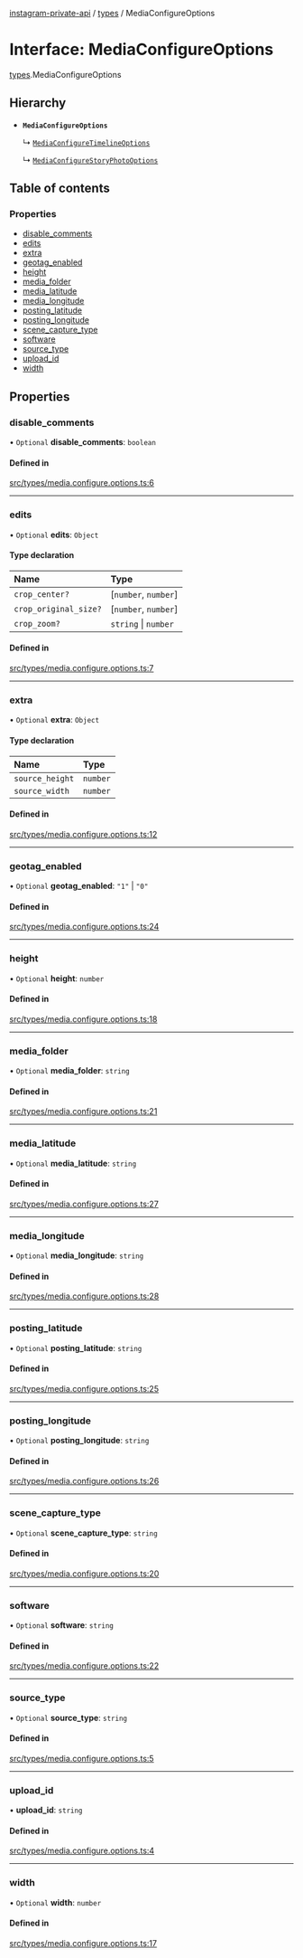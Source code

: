 [instagram-private-api](../../README.md) / [types](../../modules/types.md) / MediaConfigureOptions

# Interface: MediaConfigureOptions

[types](../../modules/types.md).MediaConfigureOptions

## Hierarchy

- **`MediaConfigureOptions`**

  ↳ [`MediaConfigureTimelineOptions`](MediaConfigureTimelineOptions.md)

  ↳ [`MediaConfigureStoryPhotoOptions`](MediaConfigureStoryPhotoOptions.md)

## Table of contents

### Properties

- [disable\_comments](MediaConfigureOptions.md#disable_comments)
- [edits](MediaConfigureOptions.md#edits)
- [extra](MediaConfigureOptions.md#extra)
- [geotag\_enabled](MediaConfigureOptions.md#geotag_enabled)
- [height](MediaConfigureOptions.md#height)
- [media\_folder](MediaConfigureOptions.md#media_folder)
- [media\_latitude](MediaConfigureOptions.md#media_latitude)
- [media\_longitude](MediaConfigureOptions.md#media_longitude)
- [posting\_latitude](MediaConfigureOptions.md#posting_latitude)
- [posting\_longitude](MediaConfigureOptions.md#posting_longitude)
- [scene\_capture\_type](MediaConfigureOptions.md#scene_capture_type)
- [software](MediaConfigureOptions.md#software)
- [source\_type](MediaConfigureOptions.md#source_type)
- [upload\_id](MediaConfigureOptions.md#upload_id)
- [width](MediaConfigureOptions.md#width)

## Properties

### disable\_comments

• `Optional` **disable\_comments**: `boolean`

#### Defined in

[src/types/media.configure.options.ts:6](https://github.com/Nerixyz/instagram-private-api/blob/4971f34/src/types/media.configure.options.ts#L6)

___

### edits

• `Optional` **edits**: `Object`

#### Type declaration

| Name | Type |
| :------ | :------ |
| `crop_center?` | [`number`, `number`] |
| `crop_original_size?` | [`number`, `number`] |
| `crop_zoom?` | `string` \| `number` |

#### Defined in

[src/types/media.configure.options.ts:7](https://github.com/Nerixyz/instagram-private-api/blob/4971f34/src/types/media.configure.options.ts#L7)

___

### extra

• `Optional` **extra**: `Object`

#### Type declaration

| Name | Type |
| :------ | :------ |
| `source_height` | `number` |
| `source_width` | `number` |

#### Defined in

[src/types/media.configure.options.ts:12](https://github.com/Nerixyz/instagram-private-api/blob/4971f34/src/types/media.configure.options.ts#L12)

___

### geotag\_enabled

• `Optional` **geotag\_enabled**: ``"1"`` \| ``"0"``

#### Defined in

[src/types/media.configure.options.ts:24](https://github.com/Nerixyz/instagram-private-api/blob/4971f34/src/types/media.configure.options.ts#L24)

___

### height

• `Optional` **height**: `number`

#### Defined in

[src/types/media.configure.options.ts:18](https://github.com/Nerixyz/instagram-private-api/blob/4971f34/src/types/media.configure.options.ts#L18)

___

### media\_folder

• `Optional` **media\_folder**: `string`

#### Defined in

[src/types/media.configure.options.ts:21](https://github.com/Nerixyz/instagram-private-api/blob/4971f34/src/types/media.configure.options.ts#L21)

___

### media\_latitude

• `Optional` **media\_latitude**: `string`

#### Defined in

[src/types/media.configure.options.ts:27](https://github.com/Nerixyz/instagram-private-api/blob/4971f34/src/types/media.configure.options.ts#L27)

___

### media\_longitude

• `Optional` **media\_longitude**: `string`

#### Defined in

[src/types/media.configure.options.ts:28](https://github.com/Nerixyz/instagram-private-api/blob/4971f34/src/types/media.configure.options.ts#L28)

___

### posting\_latitude

• `Optional` **posting\_latitude**: `string`

#### Defined in

[src/types/media.configure.options.ts:25](https://github.com/Nerixyz/instagram-private-api/blob/4971f34/src/types/media.configure.options.ts#L25)

___

### posting\_longitude

• `Optional` **posting\_longitude**: `string`

#### Defined in

[src/types/media.configure.options.ts:26](https://github.com/Nerixyz/instagram-private-api/blob/4971f34/src/types/media.configure.options.ts#L26)

___

### scene\_capture\_type

• `Optional` **scene\_capture\_type**: `string`

#### Defined in

[src/types/media.configure.options.ts:20](https://github.com/Nerixyz/instagram-private-api/blob/4971f34/src/types/media.configure.options.ts#L20)

___

### software

• `Optional` **software**: `string`

#### Defined in

[src/types/media.configure.options.ts:22](https://github.com/Nerixyz/instagram-private-api/blob/4971f34/src/types/media.configure.options.ts#L22)

___

### source\_type

• `Optional` **source\_type**: `string`

#### Defined in

[src/types/media.configure.options.ts:5](https://github.com/Nerixyz/instagram-private-api/blob/4971f34/src/types/media.configure.options.ts#L5)

___

### upload\_id

• **upload\_id**: `string`

#### Defined in

[src/types/media.configure.options.ts:4](https://github.com/Nerixyz/instagram-private-api/blob/4971f34/src/types/media.configure.options.ts#L4)

___

### width

• `Optional` **width**: `number`

#### Defined in

[src/types/media.configure.options.ts:17](https://github.com/Nerixyz/instagram-private-api/blob/4971f34/src/types/media.configure.options.ts#L17)
